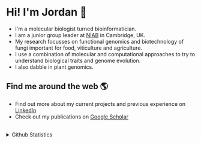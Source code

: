 # Hi! I'm Jordan 👋

- I'm a molecular biologist turned bioinformatician.
- I am a junior group leader at [NIAB](niab.com) in Cambridge, UK.
- My research focusses on functional genomics and biotechnology of fungi important for food, viticulture and agriculture.
- I use a combination of molecular and computational approaches to try to understand biological traits and genome evolution.
- I also dabble in plant genomics.

## Find me around the web 🌎
- Find out more about my current projects and previous experience on [LinkedIn](https://www.linkedin.com/in/jordan-price-95429784/)
- Check out my publications on [Google Scholar](https://scholar.google.com/citations?user=Jc2K0ZQAAAAJ&hl=en)

<br>

<details>
  <summary>Github Statistics</summary>

![Github stats](https://github-readme-stats.vercel.app/api?username=rj-price&show_icons=true)

![Top Langs](https://github-readme-stats.vercel.app/api/top-langs/?username=rj-price&exclude_repo=archived_github_site,rj-price.github.io,my_website&layout=compact)

</details>
